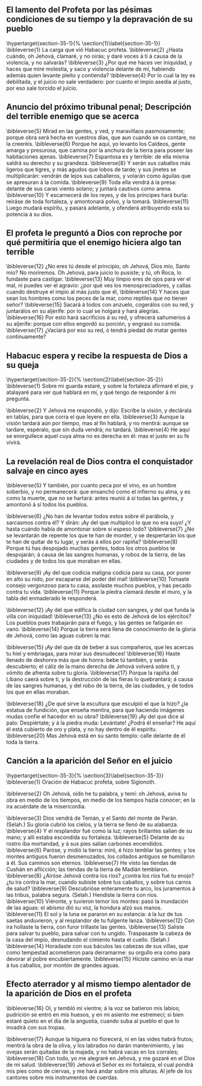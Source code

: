 ## El lamento del Profeta por las pésimas condiciones de su tiempo y la depravación de su pueblo
\hypertarget{section-35-1}{%
\section{1}\label{section-35-1}}
\bibleverse{1} La carga que vió Habacuc profeta. 
\bibleverse{2} ¿Hasta cuándo, oh Jehová, clamaré, y no oirás; y daré voces á ti á causa de la violencia, y no salvarás? 
\bibleverse{3} ¿Por qué me haces ver iniquidad, y haces que mire molestia, y saco y violencia delante de mí, habiendo además quien levante pleito y contienda? 
\bibleverse{4} Por lo cual la ley es debilitada, y el juicio no sale verdadero: por cuanto el impío asedia al justo, por eso sale torcido el juicio.

## Anuncio del próximo tribunal penal; Descripción del terrible enemigo que se acerca
 
\bibleverse{5} Mirad en las gentes, y ved, y maravillaos pasmosamente; porque obra será hecha en vuestros días, que aun cuando se os contare, no la creeréis. 
\bibleverse{6} Porque he aquí, yo levanto los Caldeos, gente amarga y presurosa, que camina por la anchura de la tierra para poseer las habitaciones ajenas. 
\bibleverse{7} Espantosa es y terrible: de ella misma saldrá su derecho y su grandeza. 
\bibleverse{8} Y serán sus caballos más ligeros que tigres, y más agudos que lobos de tarde; y sus jinetes se multiplicarán: vendrán de lejos sus caballeros, y volarán como águilas que se apresuran á la comida. 
\bibleverse{9} Toda ella vendrá á la presa: delante de sus caras viento solano; y juntará cautivos como arena. 
\bibleverse{10} Y escarnecerá de los reyes, y de los príncipes hará burla: reiráse de toda fortaleza, y amontonará polvo, y la tomará. 
\bibleverse{11} Luego mudará espíritu, y pasará adelante, y ofenderá atribuyendo esta su potencia á su dios.

## El profeta le preguntó a Dios con reproche por qué permitiría que el enemigo hiciera algo tan terrible
 
\bibleverse{12} ¿No eres tú desde el principio, oh Jehová, Dios mío, Santo mío? No moriremos. Oh Jehová, para juicio lo pusiste; y tú, oh Roca, lo fundaste para castigar. 
\bibleverse{13} Muy limpio eres de ojos para ver el mal, ni puedes ver el agravio: ¿por qué ves los menospreciadores, y callas cuando destruye el impío al más justo que él, 
\bibleverse{14} Y haces que sean los hombres como los peces de la mar, como reptiles que no tienen señor? 
\bibleverse{15} Sacará á todos con anzuelo, cogerálos con su red, y juntarálos en su aljerife: por lo cual se holgará y hará alegrías. 
\bibleverse{16} Por esto hará sacrificios á su red, y ofrecerá sahumerios á su aljerife: porque con ellos engordó su porción, y engrasó su comida. 
\bibleverse{17} ¿Vaciará por eso su red, ó tendrá piedad de matar gentes continuamente? 

## Habacuc espera y recibe la respuesta de Dios a su queja
\hypertarget{section-35-2}{%
\section{2}\label{section-35-2}}
\bibleverse{1} Sobre mi guarda estaré, y sobre la fortaleza afirmaré el pie, y atalayaré para ver qué hablará en mí, y qué tengo de responder á mi pregunta.

 
\bibleverse{2} Y Jehová me respondió, y dijo: Escribe la visión, y declárala en tablas, para que corra el que leyere en ella. 
\bibleverse{3} Aunque la visión tardará aún por tiempo, mas al fin hablará, y no mentirá: aunque se tardare, espéralo, que sin duda vendrá; no tardará. 
\bibleverse{4} He aquí se enorgullece aquel cuya alma no es derecha en él: mas el justo en su fe vivirá.

## La revelación real de Dios contra el conquistador salvaje en cinco ayes
 
\bibleverse{5} Y también, por cuanto peca por el vino, es un hombre soberbio, y no permanecerá: que ensanchó como el infierno su alma, y es como la muerte, que no se hartará: antes reunió á sí todas las gentes, y amontonó á sí todos los pueblos.

 
\bibleverse{6} ¿No han de levantar todos estos sobre él parábola, y sarcasmos contra él? Y dirán: ¡Ay del que multiplicó lo que no era suyo! ¿Y hasta cuándo había de amontonar sobre sí espeso lodo? 
\bibleverse{7} ¿No se levantarán de repente los que te han de morder, y se despertarán los que te han de quitar de tu lugar, y serás á ellos por rapiña? 
\bibleverse{8} Porque tú has despojado muchas gentes, todos los otros pueblos te despojarán; á causa de las sangres humanas, y robos de la tierra, de las ciudades y de todos los que moraban en ellas.

 
\bibleverse{9} ¡Ay del que codicia maligna codicia para su casa, por poner en alto su nido, por escaparse del poder del mal! 
\bibleverse{10} Tomaste consejo vergonzoso para tu casa, asolaste muchos pueblos, y has pecado contra tu vida. 
\bibleverse{11} Porque la piedra clamará desde el muro, y la tabla del enmaderado le responderá.

 
\bibleverse{12} ¡Ay del que edifica la ciudad con sangres, y del que funda la villa con iniquidad! 
\bibleverse{13} ¿No es esto de Jehová de los ejércitos? Los pueblos pues trabajarán para el fuego, y las gentes se fatigarán en vano. 
\bibleverse{14} Porque la tierra será llena de conocimiento de la gloria de Jehová, como las aguas cubren la mar.

 
\bibleverse{15} ¡Ay del que da de beber á sus compañeros, que les acercas tu hiel y embriagas, para mirar sus desnudeces! 
\bibleverse{16} Haste llenado de deshonra más que de honra: bebe tú también, y serás descubierto; el cáliz de la mano derecha de Jehová volverá sobre ti, y vómito de afrenta sobre tu gloria. 
\bibleverse{17} Porque la rapiña del Líbano caerá sobre ti, y la destrucción de las fieras lo quebrantará; á causa de las sangres humanas, y del robo de la tierra, de las ciudades, y de todos los que en ellas moraban.

 
\bibleverse{18} ¿De qué sirve la escultura que esculpió el que la hizo? ¿la estatua de fundición, que enseña mentira, para que haciendo imágenes mudas confíe el hacedor en su obra? 
\bibleverse{19} ¡Ay del que dice al palo: Despiértate; y á la piedra muda: Levántate! ¿Podrá él enseñar? He aquí él está cubierto de oro y plata, y no hay dentro de él espíritu. 
\bibleverse{20} Mas Jehová está en su santo templo: calle delante de él toda la tierra. 

## Canción a la aparición del Señor en el juicio
\hypertarget{section-35-3}{%
\section{3}\label{section-35-3}}
\bibleverse{1} Oración de Habacuc profeta, sobre Sigionoth.

 
\bibleverse{2} Oh Jehová, oído he tu palabra, y temí: oh Jehová, aviva tu obra en medio de los tiempos, en medio de los tiempos hazla conocer; en la ira acuérdate de la misericordia.

 
\bibleverse{3} Dios vendrá de Temán, y el Santo del monte de Parán. (Selah.) Su gloria cubrió los cielos, y la tierra se llenó de su alabanza. 
\bibleverse{4} Y el resplandor fué como la luz; rayos brillantes salían de su mano; y allí estaba escondida su fortaleza. 
\bibleverse{5} Delante de su rostro iba mortandad, y á sus pies salían carbones encendidos. 
\bibleverse{6} Paróse, y midió la tierra: miró, é hizo temblar las gentes; y los montes antiguos fueron desmenuzados, los collados antiguos se humillaron á él. Sus caminos son eternos. 
\bibleverse{7} He visto las tiendas de Cushán en aflicción; las tiendas de la tierra de Madián temblaron. 
\bibleverse{8} ¿Airóse Jehová contra los ríos? ¿contra los ríos fué tu enojo? ¿tu ira contra la mar, cuando subiste sobre tus caballos, y sobre tus carros de salud? 
\bibleverse{9} Descubrióse enteramente tu arco, los juramentos á las tribus, palabra segura. (Selah.) Hendiste la tierra con ríos. 
\bibleverse{10} Viéronte, y tuvieron temor los montes: pasó la inundación de las aguas: el abismo dió su voz, la hondura alzó sus manos. 
\bibleverse{11} El sol y la luna se pararon en su estancia: á la luz de tus saetas anduvieron, y al resplandor de tu fulgente lanza. 
\bibleverse{12} Con ira hollaste la tierra, con furor trillaste las gentes. 
\bibleverse{13} Saliste para salvar tu pueblo, para salvar con tu ungido. Traspasaste la cabeza de la casa del impío, desnudando el cimiento hasta el cuello. (Selah.) 
\bibleverse{14} Horadaste con sus báculos las cabezas de sus villas, que como tempestad acometieron para derramarme: su orgullo era como para devorar al pobre encubiertamente. 
\bibleverse{15} Hiciste camino en la mar á tus caballos, por montón de grandes aguas.

## Efecto aterrador y al mismo tiempo alentador de la aparición de Dios en el profeta
 
\bibleverse{16} Oí, y tembló mi vientre; á la voz se batieron mis labios; pudrición se entró en mis huesos, y en mi asiento me estremecí; si bien estaré quieto en el día de la angustia, cuando suba al pueblo el que lo invadirá con sus tropas.

 
\bibleverse{17} Aunque la higuera no florecerá, ni en las vides habrá frutos; mentirá la obra de la oliva, y los labrados no darán mantenimiento, y las ovejas serán quitadas de la majada, y no habrá vacas en los corrales; 
\bibleverse{18} Con todo, yo me alegraré en Jehová, y me gozaré en el Dios de mi salud. 
\bibleverse{19} Jehová el Señor es mi fortaleza, el cual pondrá mis pies como de ciervas, y me hará andar sobre mis alturas. Al jefe de los cantores sobre mis instrumentos de cuerdas. 